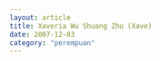 ```yaml
---
layout: article
title: Xaveria Wu Shuang Zhu (Xave)
date: 2007-12-03 
category: "perempuan"
---
```

